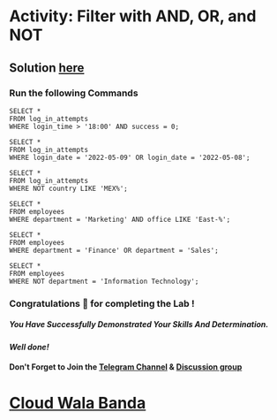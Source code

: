 # Activity: Filter with AND, OR, and NOT

## Solution [here]()

### Run the following Commands

```
SELECT *
FROM log_in_attempts
WHERE login_time > '18:00' AND success = 0;

SELECT *
FROM log_in_attempts
WHERE login_date = '2022-05-09' OR login_date = '2022-05-08';

SELECT * 
FROM log_in_attempts
WHERE NOT country LIKE 'MEX%';

SELECT * 
FROM employees
WHERE department = 'Marketing' AND office LIKE 'East-%';

SELECT * 
FROM employees
WHERE department = 'Finance' OR department = 'Sales';

SELECT * 
FROM employees
WHERE NOT department = 'Information Technology';
```

### Congratulations 🎉 for completing the Lab !

##### *You Have Successfully Demonstrated Your Skills And Determination.*

#### *Well done!*

#### Don't Forget to Join the [Telegram Channel](https://t.me/cloudwalabanda) & [Discussion group](https://t.me/cloudwalabandachats)

# [Cloud Wala Banda](https://www.youtube.com/@cloudwalabanda)